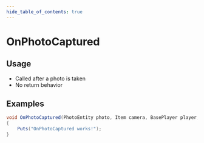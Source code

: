 ```yaml
---
hide_table_of_contents: true
---
```


# OnPhotoCaptured

## Usage

* Called after a photo is taken
* No return behavior

## Examples

```csharp title=""
void OnPhotoCaptured(PhotoEntity photo, Item camera, BasePlayer player, byte[] photoData)
{
    Puts("OnPhotoCaptured works!");
}
```
